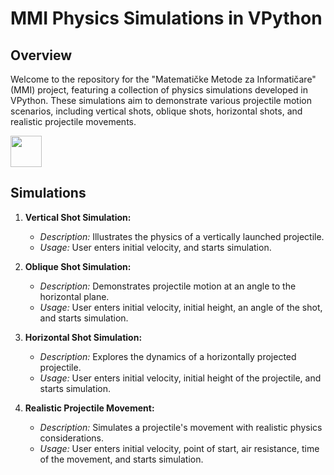 # MMI Physics Simulations in VPython

## Overview

Welcome to the repository for the "Matematičke Metode za Informatičare" (MMI) project, featuring a collection of physics simulations developed in VPython. These simulations aim to demonstrate various projectile motion scenarios, including vertical shots, oblique shots, horizontal shots, and realistic projectile movements.

<img src="https://upload.wikimedia.org/wikipedia/commons/thumb/c/c3/Python-logo-notext.svg/800px-Python-logo-notext.svg.png" height = "50" width ="50">


## Simulations

1. **Vertical Shot Simulation:**
   - *Description:* Illustrates the physics of a vertically launched projectile.
   - *Usage:* User enters initial velocity, and starts simulation.

2. **Oblique Shot Simulation:**
   - *Description:* Demonstrates projectile motion at an angle to the horizontal plane.
   - *Usage:* User enters initial velocity, initial height, an angle of the shot, and starts simulation.

3. **Horizontal Shot Simulation:**
   - *Description:* Explores the dynamics of a horizontally projected projectile.
   - *Usage:* User enters initial velocity, initial height of the projectile, and starts simulation.

4. **Realistic Projectile Movement:**
   - *Description:* Simulates a projectile's movement with realistic physics considerations.
   - *Usage:* User enters initial velocity, point of start, air resistance, time of the movement, and starts simulation.
